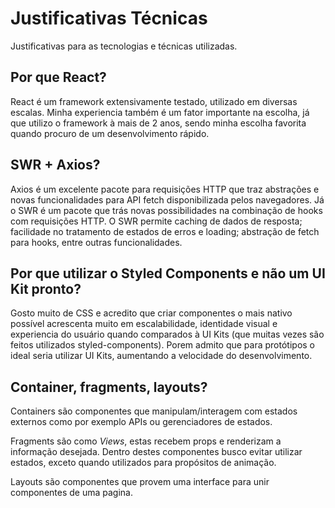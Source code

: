 # Justificativas Técnicas

Justificativas para as tecnologias e técnicas utilizadas.

## Por que React?

React é um framework extensivamente testado, utilizado em diversas escalas. Minha experiencia também é um fator importante na escolha, já que utilizo o framework à mais de 2 anos, sendo minha escolha favorita quando procuro de um desenvolvimento rápido.

## SWR + Axios?

Axios é um excelente pacote para requisições HTTP que traz abstrações e novas funcionalidades para API fetch disponibilizada pelos navegadores. Já o SWR é um pacote que trás novas possibilidades na combinação de hooks com requisições HTTP. O SWR permite caching de dados de resposta; facilidade no tratamento de estados de erros e loading; abstração de fetch para hooks, entre outras funcionalidades.

## Por que utilizar o Styled Components e não um UI Kit pronto?

Gosto muito de CSS e acredito que criar componentes o mais nativo possível acrescenta muito em escalabilidade, identidade visual e experiencia do usuário quando comparados à UI Kits (que muitas vezes são feitos utilizados styled-components). Porem admito que para protótipos o ideal seria utilizar UI Kits, aumentando a velocidade do desenvolvimento.

## Container, fragments, layouts?

Containers são componentes que manipulam/interagem com estados externos como por exemplo APIs ou gerenciadores de estados.

Fragments são como _Views_, estas recebem props e renderizam a informação desejada. Dentro destes componentes busco evitar utilizar estados, exceto quando utilizados para propósitos de animação.

Layouts são componentes que provem uma interface para unir componentes de uma pagina.
